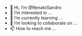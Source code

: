 - 👋 Hi, I’m @RenatoSandro
- 👀 I’m interested in ...
- 🌱 I’m currently learning ...
- 💞️ I’m looking to collaborate on ...
- 📫 How to reach me ...

<!---
RenatoSandro/RenatoSandro is a ✨ special ✨ repository because its `README.md` (this file) appears on your GitHub profile.
You can click the Preview link to take a look at your changes.
--->
